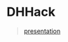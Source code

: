 # DHHack

> [presentation](https://docs.google.com/presentation/d/1ZxeEoEKrTgoRRZouj5IZHrpII_guOQswC69XJ29VGac/edit?usp=sharing)

